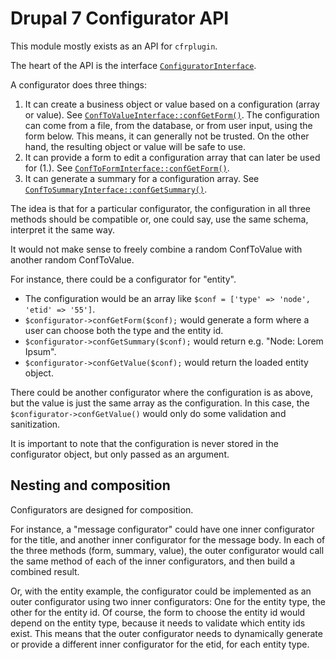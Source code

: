 # Drupal 7 Configurator API

This module mostly exists as an API for `cfrplugin`.

The heart of the API is the interface [`ConfiguratorInterface`](src/Configurator/ConfiguratorInterface.php).

A configurator does three things:

1. It can create a business object or value based on a configuration (array or value).
  See [`ConfToValueInterface::confGetForm()`](src/ConfToValue/ConfToValueInterface.php).
  The configuration can come from a file, from the database, or from user input, using the form below. This means, it can generally not be trusted.
  On the other hand, the resulting object or value will be safe to use.
2. It can provide a form to edit a configuration array that can later be used for (1.).
  See [`ConfToFormInterface::confGetForm()`](src/ConfToForm/ConfToFormInterface.php).
3. It can generate a summary for a configuration array.
  See [`ConfToSummaryInterface::confGetSummary()`](src/ConfToSummary/ConfToSummaryInterface.php).

The idea is that for a particular configurator, the configuration in all three methods should be compatible or, one could say, use the same schema, interpret it the same way.

It would not make sense to freely combine a random ConfToValue with another random ConfToValue.  

For instance, there could be a configurator for "entity".

- The configuration would be an array like `$conf = ['type' => 'node', 'etid' => '55']`.
- `$configurator->confGetForm($conf);` would generate a form where a user can choose both the type and the entity id.
- `$configurator->confGetSummary($conf);` would return e.g. "Node: Lorem Ipsum".
- `$configurator->confGetValue($conf);` would return the loaded entity object.

There could be another configurator where the configuration is as above, but the value is just the same array as the configuration.
In this case, the `$configurator->confGetValue()` would only do some validation and sanitization.

It is important to note that the configuration is never stored in the configurator object, but only passed as an argument.


## Nesting and composition

Configurators are designed for composition.

For instance, a "message configurator" could have one inner configurator for the title, and another inner configurator for the message body.
In each of the three methods (form, summary, value), the outer configurator would call the same method of each of the inner configurators, and then build a combined result.

Or, with the entity example, the configurator could be implemented as an outer configurator using two inner configurators: One for the entity type, the other for the entity id.
Of course, the form to choose the entity id would depend on the entity type, because it needs to validate which entity ids exist.
This means that the outer configurator needs to dynamically generate or provide a different inner configurator for the etid, for each entity type. 


